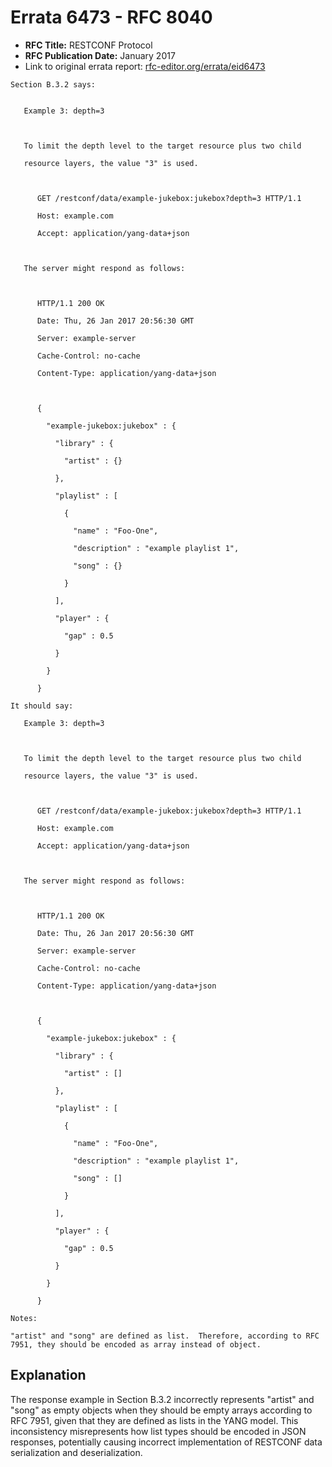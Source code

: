 # Errata 6473 - RFC 8040

- **RFC Title:** RESTCONF Protocol
- **RFC Publication Date:** January 2017
- Link to original errata report: [rfc-editor.org/errata/eid6473](https://www.rfc-editor.org/errata/eid6473)

```
Section B.3.2 says:


   Example 3: depth=3

   To limit the depth level to the target resource plus two child
   resource layers, the value "3" is used.

      GET /restconf/data/example-jukebox:jukebox?depth=3 HTTP/1.1
      Host: example.com
      Accept: application/yang-data+json

   The server might respond as follows:

      HTTP/1.1 200 OK
      Date: Thu, 26 Jan 2017 20:56:30 GMT
      Server: example-server
      Cache-Control: no-cache
      Content-Type: application/yang-data+json

      {
        "example-jukebox:jukebox" : {
          "library" : {
            "artist" : {}
          },
          "playlist" : [
            {
              "name" : "Foo-One",
              "description" : "example playlist 1",
              "song" : {}
            }
          ],
          "player" : {
            "gap" : 0.5
          }
        }
      }

It should say:

   Example 3: depth=3

   To limit the depth level to the target resource plus two child
   resource layers, the value "3" is used.

      GET /restconf/data/example-jukebox:jukebox?depth=3 HTTP/1.1
      Host: example.com
      Accept: application/yang-data+json

   The server might respond as follows:

      HTTP/1.1 200 OK
      Date: Thu, 26 Jan 2017 20:56:30 GMT
      Server: example-server
      Cache-Control: no-cache
      Content-Type: application/yang-data+json

      {
        "example-jukebox:jukebox" : {
          "library" : {
            "artist" : []
          },
          "playlist" : [
            {
              "name" : "Foo-One",
              "description" : "example playlist 1",
              "song" : []
            }
          ],
          "player" : {
            "gap" : 0.5
          }
        }
      }

Notes:

"artist" and "song" are defined as list.  Therefore, according to RFC 7951, they should be encoded as array instead of object.
```

## Explanation

The response example in Section B.3.2 incorrectly represents "artist" and "song" as empty objects when they should be empty arrays according to RFC 7951, given that they are defined as lists in the YANG model.  This inconsistency misrepresents how list types should be encoded in JSON responses, potentially causing incorrect implementation of RESTCONF data serialization and deserialization.
